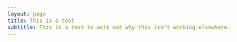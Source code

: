 ```yaml
---
layout: page
title: This is a test
subtitle: This is a test to work out why this isn't working elsewhere.
---
```

